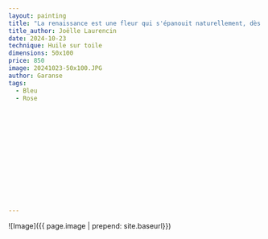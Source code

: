 ```yaml
---
layout: painting
title: "La renaissance est une fleur qui s'épanouit naturellement, dès lors que l'âme retrouve sa liberté d'être."  
title_author: Joëlle Laurencin  			                                                  
date: 2024-10-23
technique: Huile sur toile 
dimensions: 50x100
price: 850
image: 20241023-50x100.JPG 
author: Garanse
tags:
  - Bleu
  - Rose
  
  
  
  
  
  
  
  
  
  
  
  
  
  
---
```

![Image]({{ page.image | prepend: site.baseurl}})

